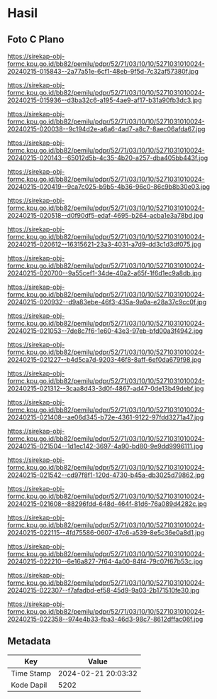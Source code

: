 # Hasil

## Foto C Plano

https://sirekap-obj-formc.kpu.go.id/bb82/pemilu/pdpr/52/71/03/10/10/5271031010024-20240215-015843--2a77a51e-6cf1-48eb-9f5d-7c32af57380f.jpg

https://sirekap-obj-formc.kpu.go.id/bb82/pemilu/pdpr/52/71/03/10/10/5271031010024-20240215-015936--d3ba32c6-a195-4ae9-af17-b31a90fb3dc3.jpg

https://sirekap-obj-formc.kpu.go.id/bb82/pemilu/pdpr/52/71/03/10/10/5271031010024-20240215-020038--9c194d2e-a6a6-4ad7-a8c7-8aec06afda67.jpg

https://sirekap-obj-formc.kpu.go.id/bb82/pemilu/pdpr/52/71/03/10/10/5271031010024-20240215-020143--65012d5b-4c35-4b20-a257-dba405bb443f.jpg

https://sirekap-obj-formc.kpu.go.id/bb82/pemilu/pdpr/52/71/03/10/10/5271031010024-20240215-020419--9ca7c025-b9b5-4b36-96c0-86c9b8b30e03.jpg

https://sirekap-obj-formc.kpu.go.id/bb82/pemilu/pdpr/52/71/03/10/10/5271031010024-20240215-020518--d0f90df5-edaf-4695-b264-acba1e3a78bd.jpg

https://sirekap-obj-formc.kpu.go.id/bb82/pemilu/pdpr/52/71/03/10/10/5271031010024-20240215-020612--16315621-23a3-4031-a7d9-dd3c1d3df075.jpg

https://sirekap-obj-formc.kpu.go.id/bb82/pemilu/pdpr/52/71/03/10/10/5271031010024-20240215-020700--9a55cef1-34de-40a2-a65f-1f6d1ec9a8db.jpg

https://sirekap-obj-formc.kpu.go.id/bb82/pemilu/pdpr/52/71/03/10/10/5271031010024-20240215-020932--d9a83ebe-46f3-435a-9a0a-e28a37c9cc0f.jpg

https://sirekap-obj-formc.kpu.go.id/bb82/pemilu/pdpr/52/71/03/10/10/5271031010024-20240215-021053--7de8c7f6-1e60-43e3-97eb-bfd00a3f4942.jpg

https://sirekap-obj-formc.kpu.go.id/bb82/pemilu/pdpr/52/71/03/10/10/5271031010024-20240215-021227--b4d5ca7d-9203-46f8-8aff-6ef0da679f98.jpg

https://sirekap-obj-formc.kpu.go.id/bb82/pemilu/pdpr/52/71/03/10/10/5271031010024-20240215-021312--3caa8d43-3d0f-4867-ad47-0de13b49debf.jpg

https://sirekap-obj-formc.kpu.go.id/bb82/pemilu/pdpr/52/71/03/10/10/5271031010024-20240215-021408--ae06d345-b72e-4361-9122-97fdd3271a47.jpg

https://sirekap-obj-formc.kpu.go.id/bb82/pemilu/pdpr/52/71/03/10/10/5271031010024-20240215-021504--1d1ec142-3697-4a90-bd80-9e9dd9996111.jpg

https://sirekap-obj-formc.kpu.go.id/bb82/pemilu/pdpr/52/71/03/10/10/5271031010024-20240215-021542--cd97f8f1-120d-4730-b45a-db3025d79862.jpg

https://sirekap-obj-formc.kpu.go.id/bb82/pemilu/pdpr/52/71/03/10/10/5271031010024-20240215-021608--88296fdd-648d-464f-81d6-76a089d4282c.jpg

https://sirekap-obj-formc.kpu.go.id/bb82/pemilu/pdpr/52/71/03/10/10/5271031010024-20240215-022115--4fd75586-0607-47c6-a539-8e5c36e0a8d1.jpg

https://sirekap-obj-formc.kpu.go.id/bb82/pemilu/pdpr/52/71/03/10/10/5271031010024-20240215-022210--6e16a827-7f64-4a00-84f4-79c07f67b53c.jpg

https://sirekap-obj-formc.kpu.go.id/bb82/pemilu/pdpr/52/71/03/10/10/5271031010024-20240215-022307--f7afadbd-ef58-45d9-9a03-2b171510fe30.jpg

https://sirekap-obj-formc.kpu.go.id/bb82/pemilu/pdpr/52/71/03/10/10/5271031010024-20240215-022358--974e4b33-fba3-46d3-98c7-8612dffac06f.jpg


## Metadata

| Key        | Value               |
| ---------- | ------------------- |
| Time Stamp | 2024-02-21 20:03:32 |
| Kode Dapil | 5202                |



